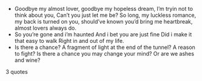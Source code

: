  - Goodbye my almost lover, goodbye my hopeless dream, I’m tryin not to think about you, Can’t you just let me be? So long, my luckless romance, my back is turned on you, should’ve known you’d bring me heartbreak, almost lovers always do.
 - So you’re gone and i’m haunted And i bet you are just fine Did i make it that easy to walk Right in and out of my life.
 - Is there a chance? A fragment of light at the end of the tunnel? A reason to fight? Is there a chance you may change your mind? Or are we ashes and wine?

3 quotes